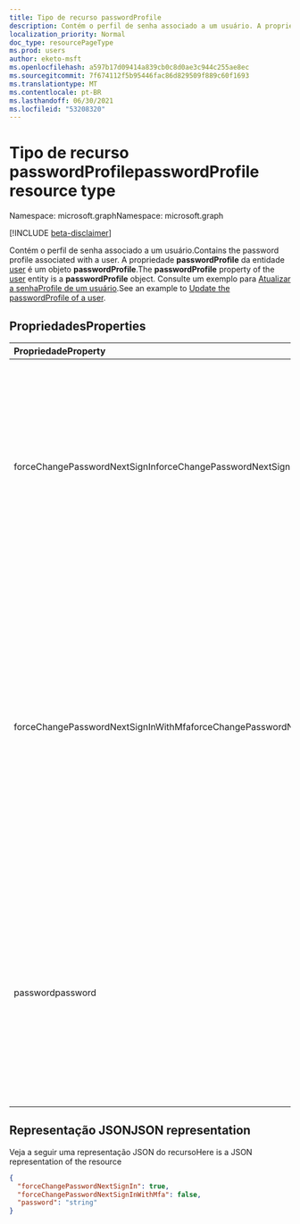 ```yaml
---
title: Tipo de recurso passwordProfile
description: Contém o perfil de senha associado a um usuário. A propriedade **passwordProfile** da entidade user é um objeto **passwordProfile**.
localization_priority: Normal
doc_type: resourcePageType
ms.prod: users
author: eketo-msft
ms.openlocfilehash: a597b17d09414a839cb0c8d0ae3c944c255ae8ec
ms.sourcegitcommit: 7f674112f5b95446fac86d829509f889c60f1693
ms.translationtype: MT
ms.contentlocale: pt-BR
ms.lasthandoff: 06/30/2021
ms.locfileid: "53208320"
---
```

# <a name="passwordprofile-resource-type"></a><span data-ttu-id="1532f-104">Tipo de recurso passwordProfile</span><span class="sxs-lookup"><span data-stu-id="1532f-104">passwordProfile resource type</span></span>

<span data-ttu-id="1532f-105">Namespace: microsoft.graph</span><span class="sxs-lookup"><span data-stu-id="1532f-105">Namespace: microsoft.graph</span></span>

[!INCLUDE [beta-disclaimer](../../includes/beta-disclaimer.md)]

<span data-ttu-id="1532f-106">Contém o perfil de senha associado a um usuário.</span><span class="sxs-lookup"><span data-stu-id="1532f-106">Contains the password profile associated with a user.</span></span> <span data-ttu-id="1532f-107">A propriedade **passwordProfile** da entidade [user](user.md) é um objeto **passwordProfile**.</span><span class="sxs-lookup"><span data-stu-id="1532f-107">The **passwordProfile** property of the [user](user.md) entity is a **passwordProfile** object.</span></span> <span data-ttu-id="1532f-108">Consulte um exemplo para [Atualizar a senhaProfile de um usuário](../api/user-update.md#example-3-update-the-passwordprofile-of-a-user-to-reset-their-password).</span><span class="sxs-lookup"><span data-stu-id="1532f-108">See an example to [Update the passwordProfile of a user](../api/user-update.md#example-3-update-the-passwordprofile-of-a-user-to-reset-their-password).</span></span>


## <a name="properties"></a><span data-ttu-id="1532f-109">Propriedades</span><span class="sxs-lookup"><span data-stu-id="1532f-109">Properties</span></span>
| <span data-ttu-id="1532f-110">Propriedade</span><span class="sxs-lookup"><span data-stu-id="1532f-110">Property</span></span>     | <span data-ttu-id="1532f-111">Tipo</span><span class="sxs-lookup"><span data-stu-id="1532f-111">Type</span></span>   |<span data-ttu-id="1532f-112">Descrição</span><span class="sxs-lookup"><span data-stu-id="1532f-112">Description</span></span>|
|:---------------|:--------|:----------|
|<span data-ttu-id="1532f-113">forceChangePasswordNextSignIn</span><span class="sxs-lookup"><span data-stu-id="1532f-113">forceChangePasswordNextSignIn</span></span>|<span data-ttu-id="1532f-114">Booliano</span><span class="sxs-lookup"><span data-stu-id="1532f-114">Boolean</span></span>|  <span data-ttu-id="1532f-115">`true` se o usuário precisar alterar sua senha no próximo logon; caso contrário, `false`.</span><span class="sxs-lookup"><span data-stu-id="1532f-115">`true` if the user must change her password on the next login; otherwise `false`.</span></span> <span data-ttu-id="1532f-116">Se não for definido, o padrão é `false`.</span><span class="sxs-lookup"><span data-stu-id="1532f-116">If not set, default is `false`.</span></span> <span data-ttu-id="1532f-117">**OBSERVAÇÃO:**  Para locatários do Azure B2C, defina `false` e use políticas personalizadas e fluxos de usuário para forçar a redefinição de senha na primeira entrada.</span><span class="sxs-lookup"><span data-stu-id="1532f-117">**NOTE:**  For Azure B2C tenants, set to `false` and instead use custom policies and user flows to force password reset at first sign in.</span></span> <span data-ttu-id="1532f-118">Confira [Forçar redefinição de senha no primeiro logon](https://github.com/azure-ad-b2c/samples/tree/master/policies/force-password-reset-first-logon).</span><span class="sxs-lookup"><span data-stu-id="1532f-118">See [Force password reset at first logon](https://github.com/azure-ad-b2c/samples/tree/master/policies/force-password-reset-first-logon).</span></span> |
|<span data-ttu-id="1532f-119">forceChangePasswordNextSignInWithMfa</span><span class="sxs-lookup"><span data-stu-id="1532f-119">forceChangePasswordNextSignInWithMfa</span></span>|<span data-ttu-id="1532f-120">Booliano</span><span class="sxs-lookup"><span data-stu-id="1532f-120">Boolean</span></span>| <span data-ttu-id="1532f-121">Se `true`, na próxima conexão, o usuário deverá executar uma autenticação multifator (MFA) antes de ser forçado a alterar sua senha.</span><span class="sxs-lookup"><span data-stu-id="1532f-121">If `true`, at next sign-in, the user must perform a multi-factor authentication (MFA) before being forced to change their password.</span></span> <span data-ttu-id="1532f-122">O comportamento é idêntico a **forceChangePasswordNextSignIn**, exceto pelo fato de que o usuário deve primeiro executar uma autenticação multifator antes da alteração da senha.</span><span class="sxs-lookup"><span data-stu-id="1532f-122">The behavior is identical to **forceChangePasswordNextSignIn** except that the user is required to first perform a multi-factor authentication before password change.</span></span> <span data-ttu-id="1532f-123">Após a alteração da senha, esta propriedade será redefinida automaticamente para `false`.</span><span class="sxs-lookup"><span data-stu-id="1532f-123">After a password change, this property will be automatically reset to `false`.</span></span> <span data-ttu-id="1532f-124">Se não estiver definido, o padrão será `false`.</span><span class="sxs-lookup"><span data-stu-id="1532f-124">If not set, default is `false`.</span></span> |
|<span data-ttu-id="1532f-125">password</span><span class="sxs-lookup"><span data-stu-id="1532f-125">password</span></span>|<span data-ttu-id="1532f-126">String</span><span class="sxs-lookup"><span data-stu-id="1532f-126">String</span></span>|<span data-ttu-id="1532f-p105">A senha do usuário. Essa propriedade é necessária ao criar um usuário. Pode ser atualizada, mas o usuário precisará alterar a senha no próximo login. A senha deve atender a requisitos mínimos, conforme especificado pelo a propriedade **passwordPolicies** do usuário. Por padrão, é necessária uma senha forte.</span><span class="sxs-lookup"><span data-stu-id="1532f-p105">The password for the user. This property is required when a user is created. It can be updated, but the user will be required to change the password on the next login. The password must satisfy minimum requirements as specified by the user’s **passwordPolicies** property. By default, a strong password is required.</span></span>|

## <a name="json-representation"></a><span data-ttu-id="1532f-132">Representação JSON</span><span class="sxs-lookup"><span data-stu-id="1532f-132">JSON representation</span></span>

<span data-ttu-id="1532f-133">Veja a seguir uma representação JSON do recurso</span><span class="sxs-lookup"><span data-stu-id="1532f-133">Here is a JSON representation of the resource</span></span>

<!-- {
  "blockType": "resource",
  "optionalProperties": [

  ],
  "@odata.type": "microsoft.graph.passwordProfile"
}-->

```json
{
  "forceChangePasswordNextSignIn": true,
  "forceChangePasswordNextSignInWithMfa": false,
  "password": "string"
}

```

<!-- uuid: 8fcb5dbc-d5aa-4681-8e31-b001d5168d79
2015-10-25 14:57:30 UTC -->
<!--
{
  "type": "#page.annotation",
  "description": "passwordProfile resource",
  "keywords": "",
  "section": "documentation",
  "tocPath": "",
  "suppressions": []
}
-->


